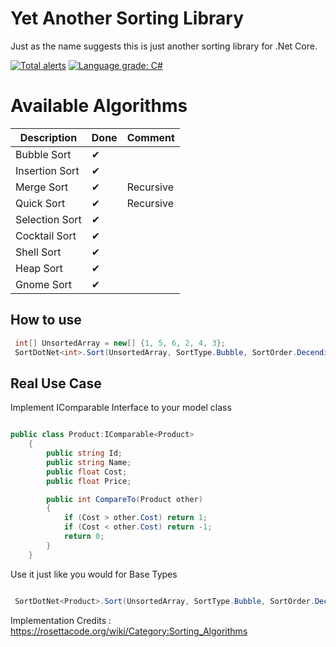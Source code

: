 Yet Another Sorting Library
================
Just as the name suggests this is just another sorting library for .Net Core. 

[![Total alerts](https://img.shields.io/lgtm/alerts/g/Warhammer4000/YetAnotherSortingLibrary.svg?logo=lgtm&logoWidth=18)](https://lgtm.com/projects/g/Warhammer4000/YetAnotherSortingLibrary/alerts/)
[![Language grade: C#](https://img.shields.io/lgtm/grade/csharp/g/Warhammer4000/YetAnotherSortingLibrary.svg?logo=lgtm&logoWidth=18)](https://lgtm.com/projects/g/Warhammer4000/YetAnotherSortingLibrary/context:csharp)



Available Algorithms
================

| Description             | Done | Comment |
|-------------------------|------|---------|
| Bubble Sort| ✔ | 
| Insertion Sort| ✔ | 
| Merge Sort| ✔ | Recursive
| Quick Sort| ✔ | Recursive
| Selection Sort| ✔ | 
| Cocktail Sort| ✔ | 
| Shell Sort| ✔ | 
| Heap Sort| ✔ | 
| Gnome Sort| ✔ | 


## How to use
```c#
 int[] UnsortedArray = new[] {1, 5, 6, 2, 4, 3};
 SortDotNet<int>.Sort(UnsortedArray, SortType.Bubble, SortOrder.Decending);

```

## Real Use Case

Implement IComparable<T> Interface to your model class

```c#

public class Product:IComparable<Product>
    {
        public string Id;
        public string Name;
        public float Cost;
        public float Price;

        public int CompareTo(Product other)
        {
            if (Cost > other.Cost) return 1;
            if (Cost < other.Cost) return -1;
            return 0;
        }
    }

```
Use it just like you would for Base Types

```c#

 SortDotNet<Product>.Sort(UnsortedArray, SortType.Bubble, SortOrder.Decending);

```


Implementation Credits : https://rosettacode.org/wiki/Category:Sorting_Algorithms
